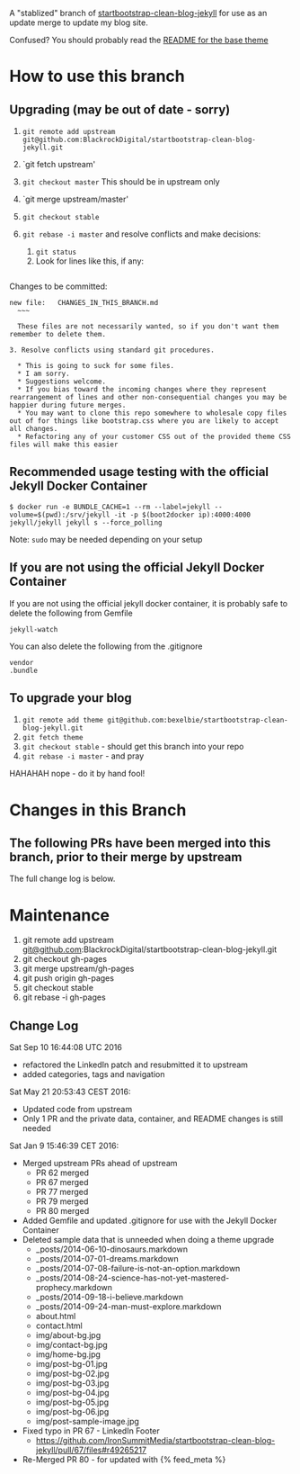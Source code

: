 A "stablized" branch of [startbootstrap-clean-blog-jekyll](https://github.com/IronSummitMedia/startbootstrap-clean-blog-jekyll) for use as an update merge to update my blog site.

Confused? You should probably read the [README for the base theme](README.theme.md)

# How to use this branch

## Upgrading (may be out of date - sorry)

1. `git remote add upstream git@github.com:BlackrockDigital/startbootstrap-clean-blog-jekyll.git`
1. `git fetch upstream'
1. `git checkout master` This should be in upstream only
1. `git merge upstream/master'
1. `git checkout stable`
1. `git rebase -i master` and resolve conflicts and make decisions:


    1. `git status`
    2. Look for lines like this, if any:

      ~~~
Changes to be committed:

    new file:   CHANGES_IN_THIS_BRANCH.md
      ~~~

      These files are not necessarily wanted, so if you don't want them remember to delete them.

    3. Resolve conflicts using standard git procedures.

      * This is going to suck for some files.
      * I am sorry.
      * Suggestions welcome.
      * If you bias toward the incoming changes where they represent rearrangement of lines and other non-consequential changes you may be happier during future merges.
      * You may want to clone this repo somewhere to wholesale copy files out of for things like bootstrap.css where you are likely to accept all changes.
      * Refactoring any of your customer CSS out of the provided theme CSS files will make this easier

## Recommended usage testing with the official Jekyll Docker Container

    $ docker run -e BUNDLE_CACHE=1 --rm --label=jekyll --volume=$(pwd):/srv/jekyll -it -p $(boot2docker ip):4000:4000 jekyll/jekyll jekyll s --force_polling

  Note: `sudo` may be needed depending on your setup


## If you are not using the official Jekyll Docker Container

If you are not using the official jekyll docker container, it is probably safe to delete the following from Gemfile

    jekyll-watch

You can also delete the following from the .gitignore

    vendor
    .bundle

## To upgrade your blog

1. `git remote add theme git@github.com:bexelbie/startbootstrap-clean-blog-jekyll.git`
1. `git fetch theme`
1. `git checkout stable` - should get this branch into your repo
1. `git rebase -i master` - and pray

HAHAHAH nope - do it by hand fool!


# Changes in this Branch

## The following PRs have been merged into this branch, prior to their merge by upstream

The full change log is below.

# Maintenance

1. git remote add upstream git@github.com:BlackrockDigital/startbootstrap-clean-blog-jekyll.git
2. git checkout gh-pages
3. git merge upstream/gh-pages
4. git push origin gh-pages
5. git checkout stable
6. git rebase -i gh-pages

## Change Log

Sat Sep 10 16:44:08 UTC 2016
  * refactored the LinkedIn patch and resubmitted it to upstream
  * added categories, tags and navigation

Sat May 21 20:53:43 CEST 2016:
  * Updated code from upstream
  * Only 1 PR and the private data, container, and README changes is still needed

Sat Jan  9 15:46:39 CET 2016:

  * Merged upstream PRs ahead of upstream
    * PR 62 merged
    * PR 67 merged
    * PR 77 merged
    * PR 79 merged
    * PR 80 merged
  * Added Gemfile and updated .gitignore for use with the Jekyll Docker Container
  * Deleted sample data that is unneeded when doing a theme upgrade
    * _posts/2014-06-10-dinosaurs.markdown
    * _posts/2014-07-01-dreams.markdown
    * _posts/2014-07-08-failure-is-not-an-option.markdown
    * _posts/2014-08-24-science-has-not-yet-mastered-prophecy.markdown
    * _posts/2014-09-18-i-believe.markdown
    * _posts/2014-09-24-man-must-explore.markdown
    * about.html
    * contact.html
    * img/about-bg.jpg
    * img/contact-bg.jpg
    * img/home-bg.jpg
    * img/post-bg-01.jpg
    * img/post-bg-02.jpg
    * img/post-bg-03.jpg
    * img/post-bg-04.jpg
    * img/post-bg-05.jpg
    * img/post-bg-06.jpg
    * img/post-sample-image.jpg
  * Fixed typo in PR 67 - LinkedIn Footer
    * https://github.com/IronSummitMedia/startbootstrap-clean-blog-jekyll/pull/67/files#r49265217
  * Re-Merged PR 80 - for updated with {% feed_meta %}

